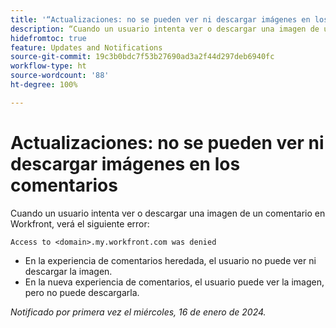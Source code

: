 ```yaml
---
title: '“Actualizaciones: no se pueden ver ni descargar imágenes en los comentarios”'
description: “Cuando un usuario intenta ver o descargar una imagen de un comentario en Workfront, verá un error”.
hidefromtoc: true
feature: Updates and Notifications
source-git-commit: 19c3b0bdc7f53b27690ad3a2f44d297deb6940fc
workflow-type: ht
source-wordcount: '88'
ht-degree: 100%

---
```



# Actualizaciones: no se pueden ver ni descargar imágenes en los comentarios

Cuando un usuario intenta ver o descargar una imagen de un comentario en Workfront, verá el siguiente error:

`Access to <domain>.my.workfront.com was denied`

* En la experiencia de comentarios heredada, el usuario no puede ver ni descargar la imagen.
* En la nueva experiencia de comentarios, el usuario puede ver la imagen, pero no puede descargarla.

_Notificado por primera vez el miércoles, 16 de enero de 2024._
